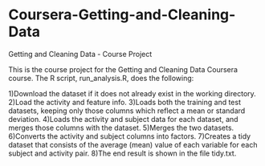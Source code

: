 # Coursera-Getting-and-Cleaning-Data
Getting and Cleaning Data - Course Project

This is the course project for the Getting and Cleaning Data Coursera course. The R script, run_analysis.R, does the following:

1)Download the dataset if it does not already exist in the working directory.
2)Load the activity and feature info.
3)Loads both the training and test datasets, keeping only those columns which reflect a mean or standard deviation.
4)Loads the activity and subject data for each dataset, and merges those columns with the dataset.
5)Merges the two datasets.
6)Converts the activity and subject columns into factors.
7)Creates a tidy dataset that consists of the average (mean) value of each variable for each subject and activity pair.
8)The end result is shown in the file tidy.txt.
